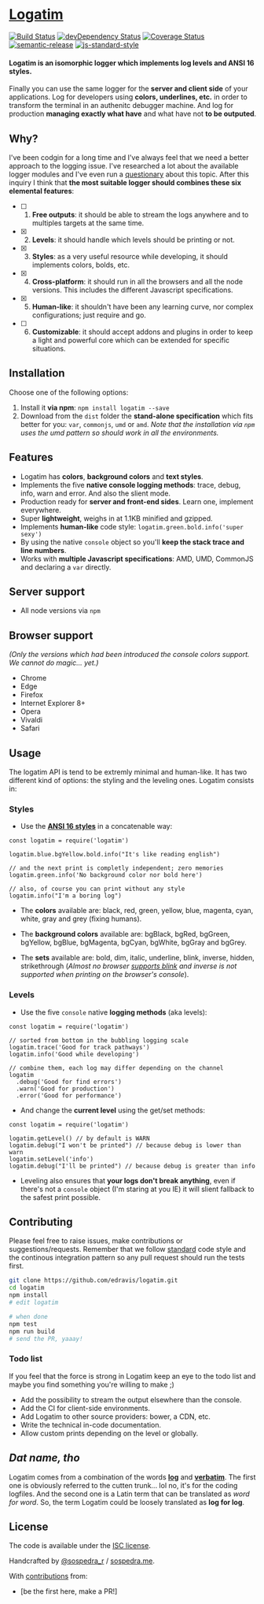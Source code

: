 # [Logatim](http://edravis.github.io/logatim/)

[![Build Status](https://travis-ci.org/edravis/logatim.svg?branch=master)](https://travis-ci.org/edravis/logatim)
[![devDependency Status](https://david-dm.org/edravis/logatim/dev-status.svg)](https://david-dm.org/edravis/logatim#info=devDependencies)
[![Coverage Status](https://coveralls.io/repos/edravis/logatim/badge.svg?branch=master&service=github)](https://coveralls.io/github/edravis/logatim?branch=master)
[![semantic-release](https://img.shields.io/badge/%20%20%F0%9F%93%A6%F0%9F%9A%80-semantic--release-e10079.svg)](https://github.com/semantic-release/semantic-release)
[![js-standard-style](https://img.shields.io/badge/code%20style-standard-brightgreen.svg)](http://standardjs.com/)


#### Logatim is an isomorphic logger which implements log levels and ANSI 16 styles.


Finally you can use the same logger for the **server and client side** of your applications. Log for developers using **colors, underlines, etc.** in order to transform the terminal in an authenitc debugger machine. And log for production **managing exactly what have** and what have not **to be outputed**.

## Why?
I've been codgin for a long time and I've always feel that we need a better approach to the logging issue. I've researched a lot about the available logger modules and I've even run a [questionary](https://docs.google.com/forms/d/10cZEXVc7aA29JBjoJFsTnTd8tf-RxrwlgusZrg9HW90) about this topic. After this inquiry I think that **the most suitable logger should combines these six elemental features**:

- [ ] 1. **Free outputs**: it should be able to stream the logs anywhere and to multiples targets at the same time.
- [x] 2. **Levels**: it should handle which levels should be printing or not.
- [x] 3. **Styles**: as a very useful resource while developing, it should implements colors, bolds, etc.
- [x] 4. **Cross-platform**: it should run in all the browsers and all the node versions. This includes the different Javascript specifications.
- [x] 5. **Human-like**: it shouldn't have been any learning curve, nor complex configurations; just require and go.
- [ ] 6. **Customizable**: it should accept addons and plugins in order to keep a light and powerful core which can be extended for specific situations.

## Installation

Choose one of the following options:

1. Install it **via npm**: `npm install logatim --save`
2. Download from the `dist` folder the **stand-alone specification** which fits better for you: `var`, `commonjs`, `umd` or `amd`. *Note that the installation via `npm` uses the umd pattern so should work in all the environments.*


## Features

* Logatim has **colors**, **background colors** and **text styles**.
* Implements the five **native console logging methods**: trace, debug, info, warn and error. And also the slient mode.
* Production ready for **server and front-end sides**. Learn one, implement everywhere.
* Super **lightweight**, weighs in at 1.1KB minified and gzipped.
* Implements **human-like** code style: `logatim.green.bold.info('super sexy')`
* By using the native `console` object so you'll **keep the stack trace and line numbers**.
* Works with **multiple Javascript specifications**: AMD, UMD, CommonJS and declaring a `var` directly.


## Server support
* All node versions via `npm`

## Browser support
*(Only the versions which had been introduced the console colors support. We cannot do magic... yet.)*

* Chrome
* Edge
* Firefox 
* Internet Explorer 8+
* Opera
* Vivaldi
* Safari


## Usage
The logatim API is tend to be extremly minimal and human-like. It has two different kind of options: the styling and the leveling ones. Logatim consists in:

### Styles

* Use the **[ANSI 16 styles](https://en.wikipedia.org/wiki/ANSI_escape_code)** in a concatenable way:

```es6
const logatim = require('logatim')

logatim.blue.bgYellow.bold.info("It's like reading english")

// and the next print is completly independent; zero memories
logatim.green.info('No background color nor bold here')

// also, of course you can print without any style
logatim.info("I'm a boring log")

```

* The **colors** available are: black, red, green, yellow, blue, magenta, cyan, white, gray and grey (fixing humans).

* The **background colors** available are: bgBlack, bgRed, bgGreen, bgYellow, bgBlue, bgMagenta, bgCyan, bgWhite, bgGray and bgGrey.

* The **sets** available are: bold, dim, italic, underline, blink, inverse, hidden, strikethrough (*Almost no browser [supports blink](https://developer.mozilla.org/en/docs/Web/CSS/text-decoration#Browser_compatibility) and inverse is not supported when printing on the browser's console*).

### Levels
* Use the five `console` native **logging methods** (aka levels):
```es6
const logatim = require('logatim')

// sorted from bottom in the bubbling logging scale
logatim.trace('Good for track pathways')
logatim.info('Good while developing')

// combine them, each log may differ depending on the channel
logatim
  .debug('Good for find errors')
  .warn('Good for production')
  .error('Good for performance')
```
* And change the **current level** using the get/set methods:
```es6
const logatim = require('logatim')

logatim.getLevel() // by default is WARN
logatim.debug("I won't be printed") // because debug is lower than warn
logatim.setLevel('info')
logatim.debug("I'll be printed") // because debug is greater than info
```

* Leveling also ensures that **your logs don't break anything**, even if there's not a `console` object (I'm staring at you IE) it will slient fallback to the safest print possible.


## Contributing

Please feel free to raise issues, make contributions or suggestions/requests. Remember that we follow [standard](https://github.com/feross/standard) code style and the continous integration pattern so any pull request should run the tests first.

```bash
git clone https://github.com/edravis/logatim.git
cd logatim
npm install
# edit logatim

# when done
npm test
npm run build
# send the PR, yaaay!
```

### Todo list

If you feel that the force is strong in Logatim keep an eye to the todo list and maybe you find something you're willing to make ;)

* Add the possibility to stream the output elsewhere than the console.
* Add the CI for client-side environments.
* Add Logatim to other source providers: bower, a CDN, etc.
* Write the technical in-code documentation.
* Allow custom prints depending on the level or globally.

## *Dat name, tho*
Logatim comes from a combination of the words **[log](https://en.wikipedia.org/wiki/Logfile)** and **[verbatim](https://en.wiktionary.org/wiki/verbatim)**. The first one is obviously referred to the cutten trunk... lol no, it's for the coding logfiles. And the second one is a Latin term that can be translated as *word for word*. So, the term Logatim could be loosely translated as **log for log**.

## License
The code is available under the [ISC license](LICENSE.txt).

Handcrafted by [@sospedra\_r](http://twitter.com/sospedra\_r) / [sospedra.me](http://sospedra.me).

With [contributions](https://github.com/edravis/logatim/graphs/contributors) from:
* [be the first here, make a PR!]
